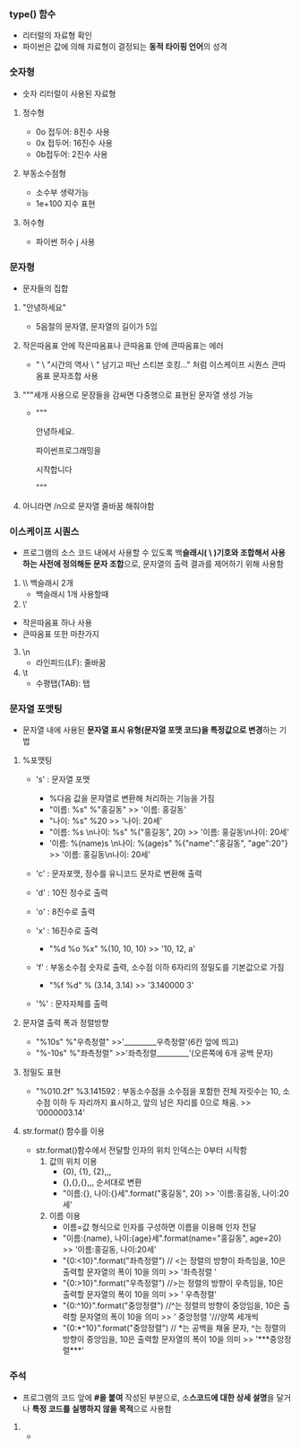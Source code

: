 ### type() 함수

- 리터럴의 자료형 확인
- 파이썬은 값에 의해 자료형이 결정되는 **동적 타이핑 언어**의 성격



### 숫자형

- 숫자 리터럴이 사용된 자료형

1. 정수형
   - 0o 접두어: 8진수 사용
   - 0x 접두어: 16진수 사용
   - 0b접두어: 2진수 사용

2. 부동소수점형
   - 소수부 생략가능
   - 1e+100 지수 표현

3. 허수형
   - 파이썬 허수 j 사용

###  문자형

- 문자들의 집합

1. "안녕하세요"

   - 5음절의 문자열, 문자열의 길이가 5임

2. 작은따옴표 안에 작은따옴표나 큰따옴표 안에 큰따옴표는 에러

   - " \ "시간의 역사 \ " 남기고 떠난 스티븐 호킹..." 처럼 이스케이프 시퀀스 큰따옴표 문자조합 사용

3. """세개 사용으로 문장들을 감싸면 다중행으로 표현된 문자열 생성 가능

   - """

     안녕하세요.

     파이썬프로그래밍을

     시작합니다

     """

4. 아니라면 /n으로 문자열 줄바꿈 해줘야함



### 이스케이프 시퀀스

- 프로그램의 소스 코드 내에서 사용할 수 있도록 백**슬래시( \ )기호와 조합해서 사용하는 사전에 정의해둔 문자 조합**으로, 문자열의 출력 결과를 제어하기 위해 사용함

1. \\\ 백슬래시 2개
   - 백슬래시 1개 사용할때
2.  \\' 
   - 작은따옴표 하나 사용
   - 큰따옴표 또한 마찬가지
3. \\n
   - 라인피드(LF): 줄바꿈
4. \\t
   - 수평탭(TAB): 탭



### 문자열 포맷팅

- 문자열 내에 사용된 **문자열 표시 유형(문자열 포맷 코드)을 특정값으로 변경**하는 기법

1. %포맷팅

   - 's' : 문자열 포맷
     - %다음 값을 문자열로 변환해 처리하는 기능을 가짐
     - "이름: %s" %"홍길동"  >> '이름: 홍길동'
     - "나이: %s" %20  >> '나이: 20세'
     - "이름: %s \\n나이: %s" %("홍길동", 20)  >>  '이름: 홍길동\\n나이: 20세'
     - '이름: %(name)s \\n나이: %(age)s" %{"name":"홍길동", "age":20"}  >>  '이름: 홍길동\\n나이: 20세'

   - 'c' : 문자포맷, 정수를 유니코드 문자로 변환해 출력

   - 'd' : 10진 정수로 출력
   - 'o' : 8진수로 출력
   - 'x' : 16진수로 출력
     - "%d %o %x" %(10, 10, 10)  >> '10, 12, a'

   - 'f' : 부동소수점 숫자로 출력, 소수점 이하 6자리의 정밀도를 기본값으로 가짐
     - "%f %d" % (3.14, 3.14)  >> '3.140000 3'

   - '%' : 문자자체를 출력

2. 문자열 출력 폭과 정렬방향

   - "%10s" %"우측정렬"  >>'_________우측정렬'(6칸 앞에 띄고)
   - "%-10s" %"좌측정렬"  >>'좌측정렬_________'(오른쪽에 6개 공백 문자)

3. 정밀도 표현

   - "%010.2f" %3.141592 : 부동소수점을 소수점을 포함한 전체 자릿수는 10, 소수점 이하 두 자리까지 표시하고, 앞의 남은 자리를 0으로 채움. >> '0000003.14'

4. str.format() 함수를 이용

   - str.format()함수에서 전달할 인자의 위치 인덱스는 0부터 시작함
     1. 값의 위치 이용
        - {0}, {1}, {2},,,
        - {},{},{},,, 순서대로 변환
        - "이름:{}, 나이:{}세".format("홍길동", 20)   >>  '이름:홍길동, 나이:20세'
     2. 이름 이용
        - 이름=값 형식으로 인자를 구성하면 이름을 이용해 인자 전달
        - "이름:{name}, 나이:{age}세".format(name="홍길동", age=20)   >>  '이름:홍길동, 나이:20세'
        - "{0:<10}".format("좌측정렬") // <는 정렬의 방향이 좌측임을, 10은 출력할 문자열의 폭이 10을 의미 >> '좌측정렬       '
        - "{0:>10}".format("우측정렬")  //>는 정렬의 방향이 우측임을, 10은 출력할 문자열의 폭이 10을 의미 >> '      우측정렬'
        - "{0:^10}".format("중앙정렬")  //^는 정렬의 방향이 중앙임을, 10은 출력할 문자열의 폭이 10을 의미 >> '   중앙정렬   '///양쪽 세개씩
        - "{0:*^10}".format("중앙정렬")  // \*는 공백을 채울 문자, ^는 정렬의 방향이 중앙임을, 10은 출력할 문자열의 폭이 10을 의미 >> '\*\*\*중앙정렬\*\*\*\'



### 주석

- 프로그램의 코드 앞에 **#을 붙여** 작성된 부분으로, 소**스코드에 대한 상세 설명**을 달거나 **특정 코드를 실행하지 않을 목적**으로 사용함



1.  - 